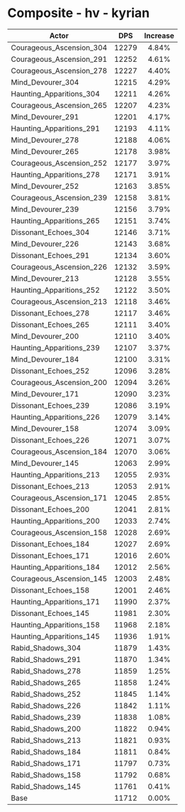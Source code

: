 # Composite - hv - kyrian
| Actor | DPS | Increase |
|---|:---:|:---:|
|Courageous_Ascension_304|12279|4.84%|
|Courageous_Ascension_291|12252|4.61%|
|Courageous_Ascension_278|12227|4.40%|
|Mind_Devourer_304|12215|4.29%|
|Haunting_Apparitions_304|12211|4.26%|
|Courageous_Ascension_265|12207|4.23%|
|Mind_Devourer_291|12201|4.17%|
|Haunting_Apparitions_291|12193|4.11%|
|Mind_Devourer_278|12188|4.06%|
|Mind_Devourer_265|12178|3.98%|
|Courageous_Ascension_252|12177|3.97%|
|Haunting_Apparitions_278|12171|3.91%|
|Mind_Devourer_252|12163|3.85%|
|Courageous_Ascension_239|12158|3.81%|
|Mind_Devourer_239|12156|3.79%|
|Haunting_Apparitions_265|12151|3.74%|
|Dissonant_Echoes_304|12146|3.71%|
|Mind_Devourer_226|12143|3.68%|
|Dissonant_Echoes_291|12134|3.60%|
|Courageous_Ascension_226|12132|3.59%|
|Mind_Devourer_213|12128|3.55%|
|Haunting_Apparitions_252|12122|3.50%|
|Courageous_Ascension_213|12118|3.46%|
|Dissonant_Echoes_278|12117|3.46%|
|Dissonant_Echoes_265|12111|3.40%|
|Mind_Devourer_200|12110|3.40%|
|Haunting_Apparitions_239|12107|3.37%|
|Mind_Devourer_184|12100|3.31%|
|Dissonant_Echoes_252|12096|3.28%|
|Courageous_Ascension_200|12094|3.26%|
|Mind_Devourer_171|12090|3.23%|
|Dissonant_Echoes_239|12086|3.19%|
|Haunting_Apparitions_226|12079|3.14%|
|Mind_Devourer_158|12074|3.09%|
|Dissonant_Echoes_226|12071|3.07%|
|Courageous_Ascension_184|12070|3.06%|
|Mind_Devourer_145|12063|2.99%|
|Haunting_Apparitions_213|12055|2.93%|
|Dissonant_Echoes_213|12053|2.91%|
|Courageous_Ascension_171|12045|2.85%|
|Dissonant_Echoes_200|12041|2.81%|
|Haunting_Apparitions_200|12033|2.74%|
|Courageous_Ascension_158|12028|2.69%|
|Dissonant_Echoes_184|12027|2.69%|
|Dissonant_Echoes_171|12016|2.60%|
|Haunting_Apparitions_184|12012|2.56%|
|Courageous_Ascension_145|12003|2.48%|
|Dissonant_Echoes_158|12001|2.46%|
|Haunting_Apparitions_171|11990|2.37%|
|Dissonant_Echoes_145|11981|2.30%|
|Haunting_Apparitions_158|11968|2.18%|
|Haunting_Apparitions_145|11936|1.91%|
|Rabid_Shadows_304|11879|1.43%|
|Rabid_Shadows_291|11870|1.34%|
|Rabid_Shadows_278|11859|1.25%|
|Rabid_Shadows_265|11858|1.24%|
|Rabid_Shadows_252|11845|1.14%|
|Rabid_Shadows_226|11842|1.11%|
|Rabid_Shadows_239|11838|1.08%|
|Rabid_Shadows_200|11822|0.94%|
|Rabid_Shadows_213|11821|0.93%|
|Rabid_Shadows_184|11811|0.84%|
|Rabid_Shadows_171|11797|0.73%|
|Rabid_Shadows_158|11792|0.68%|
|Rabid_Shadows_145|11761|0.41%|
|Base|11712|0.00%|
